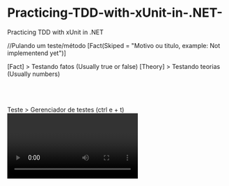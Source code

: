 # Practicing-TDD-with-xUnit-in-.NET-
Practicing TDD with xUnit in .NET 

<DATA ANNOTATIONS>

//Pulando um teste/método
[Fact(Skiped = "Motivo ou titulo, example: Not implementend yet")]

[Fact] > Testando fatos (Usually true or false)
[Theory] > Testando teorias (Usually numbers)
  
  
  </br>
  </br>
  </br>  
  <Verificando os testes> 
    Teste > Gerenciador de testes (ctrl e + t)
  </br>
  <Video de apoio>
  https://www.youtube.com/watch?v=pLrsy-ookXQ (GitHub código: https://github.com/angelitocsg/coding-live-005)
